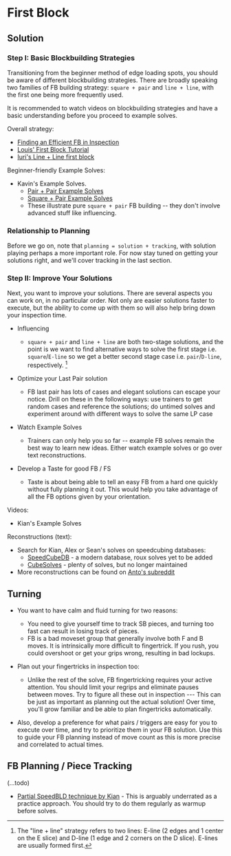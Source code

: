 # First Block

## Solution

### Step I: Basic Blockbuilding Strategies

Transitioning from the beginner method of edge loading spots, you should be aware of different blockbuilding strategies. There are broadly speaking two families of FB building strategy: `square + pair` and `line + line`, with the first one being more frequently used.

It is recommended to watch videos on blockbuilding strategies and have a basic understanding before you proceed to example solves.

Overall strategy:
- [Finding an Efficient FB in Inspection](https://www.youtube.com/watch?v=0Cq3YDud1dA)
- [Louis' First Block Tutorial](https://www.youtube.com/playlist?list=PLAmLIbUNCUR_e9lmyvcjAb18qlnJ72hGv)
- [Iuri's Line + Line first block](https://www.youtube.com/watch?v=i9zxR5mkgQs)

Beginner-friendly Example Solves:
- Kavin's Example Solves.
  - [Pair + Pair Example Solves](https://www.youtube.com/watch?v=sRTVptb2QrY)
  - [Square + Pair Example Solves](https://www.youtube.com/watch?v=YyY_okZ5Fj0)
  - These illustrate pure `square + pair` FB building -- they don't involve advanced stuff like influencing.

### Relationship to Planning
Before we go on, note that `planning = solution + tracking`, with solution playing perhaps a more important role. For now stay tuned on getting your solutions right, and we'll cover tracking in the last section.

### Step II: Improve Your Solutions

Next, you want to improve your solutions. There are several aspects you can work on, in no particular order. Not only are easier solutions faster to execute, but the ability to come up with them so will also help bring down your inspection time.

- Influencing
    - `square + pair` and `line + line` are both two-stage solutions, and the point is we want to find alternative ways to solve the first stage i.e. `square`/`E-line` so we get a better second stage case i.e. `pair`/`D-line`, respectively. [^1]

- Optimize your Last Pair solution
    - FB last pair has lots of cases and elegant solutions can escape your notice. Drill on these in the following ways: use trainers to get random cases and reference the solutions; do untimed solves and experiment around with different ways to solve the same LP case

- Watch Example Solves
    - Trainers can only help you so far -- example FB solves remain the best way to learn new ideas. Either watch example solves or go over text reconstructions.

- Develop a Taste for good FB / FS
    - Taste is about being able to tell an easy FB from a hard one quickly without fully planning it out. This would help you take advantage of all the FB options given by your orientation.

Videos:
- Kian's Example Solves

Reconstructions (text):
- Search for Kian, Alex or Sean's solves on speedcubing databases:
    - [SpeedCubeDB](http://speedcubedb.com/r/index/) - a modern database, roux solves yet to be added
    - [CubeSolves](http://cubesolv.es) - plenty of solves, but no longer maintained
- More reconstructions can be found on [Anto's subreddit](https://www.reddit.com/r/rouxles/)


## Turning

- You want to have calm and fluid turning for two reasons:
    - You need to give yourself time to track SB pieces, and turning too fast can result in losing track of pieces.
    - FB is a bad moveset group that generally involve both F and B moves. It is intrinsically more difficult to fingertrick. If you rush, you could overshoot or get your grips wrong, resulting in bad lockups.

-  Plan out your fingertricks in inspection too:
   - Unlike the rest of the solve, FB fingertricking requires your active attention. You should limit your regrips and eliminate pauses between moves. Try to figure all these out in inspection --- This can be just as important as planning out the actual solution! Over time, you'll grow familiar and be able to plan fingertricks automatically.

- Also, develop a preference for what pairs / triggers are easy for you to execute over time, and try to prioritize them in your FB solution. Use this to guide your FB planning instead of move count as this is more precise and correlated to actual times.

## FB Planning / Piece Tracking

(...todo)
- [Partial SpeedBLD technique by Kian](https://www.youtube.com/watch?v=4KLFyN6ZDwk) - This is arguably underrated as a practice approach. You should try to do them regularly as warmup before solves.

[^1]: The "line + line" strategy refers to two lines: E-line (2 edges and 1 center on the E slice) and D-line (1 edge and 2 corners on the D slice). E-lines are usually formed first.
